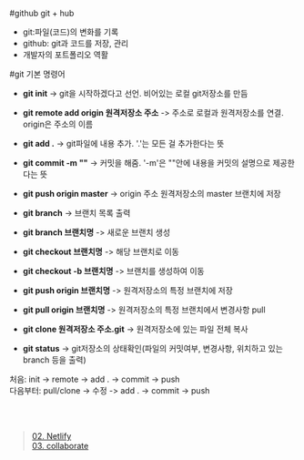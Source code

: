 #github
git + hub
   * git:파일(코드)의 변화를 기록
   * github: git과 코드를 저장, 관리
   * 개발자의 포트폴리오 역활

#git 기본 명령어
   * **git init**    ->    git을 시작하겠다고 선언. 비어있는 로컬 git저장소를 만듬

   * **git remote add origin 원격저장소 주소**    ->    주소로 로컬과 원격저장소를 연결. origin은 주소의 이름

   * **git add .**    ->    git파일에 내용 추가. '.'는 모든 걸 추가한다는 뜻

   * **git commit -m ""**    ->    커밋을 해줌. '-m'은 ""안에 내용을 커밋의 설명으로 제공한다는 뜻

   * **git push origin master**    ->    origin 주소 원격저장소의 master 브랜치에 저장

   * **git branch**    ->    브랜치 목록 출력

   * **git branch 브랜치명**    ->    새로운 브랜치 생성

   * **git checkout 브랜치명**    ->    해당 브랜치로 이동

   * **git checkout -b 브랜치명**    ->    브랜치를 생성하여 이동

   * **git push origin 브랜치명**    ->    원격저장소의 특정 브랜치에 저장

   * **git pull origin 브랜치명**    ->    원격저장소의 특정 브랜치에서 변경사항 pull

   * **git clone 원격저장소 주소.git**    ->    원격저장소에 있는 파일 전체 복사

   * **git status**    ->    git저장소의 상태확인(파일의 커밋여부, 변경사항, 위치하고 있는branch 등을 출력)

처음: init -> remote -> add . -> commit -> push<br>
다음부터: pull/clone -> 수정 -> add . -> commit -> push

<br><br>

>[02. Netlify](./Netlify.md)<br>
[03. collaborate](./collaborate.md)